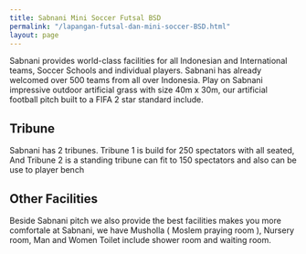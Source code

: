 ```yaml
---
title: Sabnani Mini Soccer Futsal BSD
permalink: "/lapangan-futsal-dan-mini-soccer-BSD.html"
layout: page
---
```


Sabnani provides world-class facilities for all Indonesian and International teams, Soccer Schools and individual players. Sabnani has already welcomed over 500 teams from all over Indonesia. Play on Sabnani impressive outdoor artificial grass with size 40m x 30m, our artificial football pitch built to a FIFA 2 star standard include.

## Tribune
Sabnani has 2 tribunes. Tribune 1 is build for 250 spectators with all seated, And Tribune 2 is a standing tribune can fit to 150 spectators and also can be use to player bench

## Other Facilities
Beside Sabnani pitch we also provide the best facilities makes you more comfortale at Sabnani, we have Musholla ( Moslem praying room ), Nursery room, Man and Women Toilet include shower room and waiting room.
